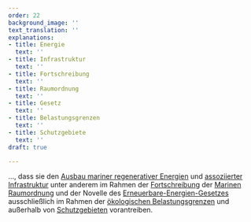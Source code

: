 ```yaml
---
order: 22
background_image: ''
text_translation: ''
explanations:
- title: Energie
  text: ''
- title: Infrastruktur
  text: ''
- title: Fortschreibung
  text: ''
- title: Raumordnung
  text: ''
- title: Gesetz
  text: ''
- title: Belastungsgrenzen
  text: ''
- title: Schutzgebiete
  text: ''
draft: true

---
```

…, dass sie den [Ausbau mariner regenerativer Energien](# "Energie") und [assoziierter Infrastruktur](# "Infrastruktur") unter anderem im Rahmen der [Fortschreibung](# "Fortschreibung") der [Marinen Raumordnung](# "Raumordnung") und der Novelle des [Erneuerbare-Energien-Gesetzes](# "Gesetz") ausschließlich im Rahmen der [ökologischen Belastungsgrenzen](# "Belastungsgrenzen") und außerhalb von [Schutzgebieten](# "Schutzgebiete") vorantreiben.